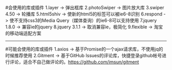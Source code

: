 #会使用的库或插件
1.layer -> 弹出框库
2.photoSwiper -> 图片放大库
3.swiper 4.50 -> 轮播库
5.html5shiv -> 使新的html5的标签可以被ie6-8识别
6.respond -> 使不支持css3的Media Query（媒体查询）的ie6-8可以支持使用
7.jquery 1.8.0 -> 兼容ie的jquery
8.jquery 3.1.1 -> 取消兼容ie，极简化
9.flexible -> 淘宝的移动端适配方案

---

#可能会使用的库或插件
1.axios -> 基于Promise的一个ajax请求库，不使用jq的时候推荐使用
2.Gitment -> 基于GitHub Issues的评论库，快捷登录github帐号进行评论，适合不自己做评论的。https://github.com/imsun/gitment

